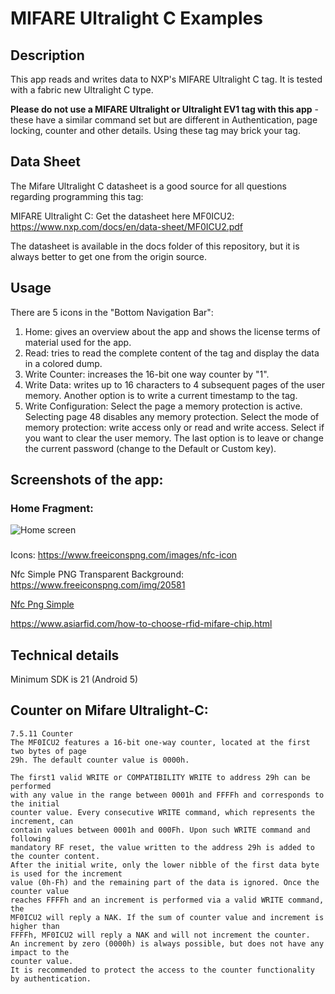 # MIFARE Ultralight C Examples

## Description

This app reads and writes data to NXP's MIFARE Ultralight C tag. It is tested with a fabric new Ultralight C type.

**Please do not use a MIFARE Ultralight or Ultralight EV1 tag with this app** - these have a similar command set but are different 
in Authentication, page locking, counter and other details. Using these tag may brick your tag.

## Data Sheet

The Mifare Ultralight C datasheet is a good source for all questions regarding programming this tag:

MIFARE Ultralight C: Get the datasheet here MF0ICU2: https://www.nxp.com/docs/en/data-sheet/MF0ICU2.pdf

The datasheet is available in the docs folder of this repository, but it is always better to get one from the origin source.

## Usage

There are 5 icons in the "Bottom Navigation Bar":

1) Home: gives an overview about the app and shows the license terms of material used for the app.
2) Read: tries to read the complete content of the tag and display the data in a colored dump.
3) Write Counter: increases the 16-bit one way counter by "1".
4) Write Data: writes up to 16 characters to 4 subsequent pages of the user memory. Another option is to write a current timestamp to the tag.
5) Write Configuration: Select the page a memory protection is active. Selecting page 48 disables any memory protection. Select the mode of memory protection: write access only or read and write access. Select if you want to clear the user memory. The last option is to leave or change the current password (change to the Default or Custom key).

## Screenshots of the app:

### Home Fragment:

![Home screen](screenshots/small/home_01.png)


###

Icons: https://www.freeiconspng.com/images/nfc-icon

Nfc Simple PNG Transparent Background: https://www.freeiconspng.com/img/20581

<a href="https://www.freeiconspng.com/img/20581">Nfc Png Simple</a>

https://www.asiarfid.com/how-to-choose-rfid-mifare-chip.html

## Technical details

Minimum SDK is 21 (Android 5)

## Counter on Mifare Ultralight-C:
```plaintext
7.5.11 Counter
The MF0ICU2 features a 16-bit one-way counter, located at the first two bytes of page 
29h. The default counter value is 0000h.

The first1 valid WRITE or COMPATIBILITY WRITE to address 29h can be performed
with any value in the range between 0001h and FFFFh and corresponds to the initial
counter value. Every consecutive WRITE command, which represents the increment, can
contain values between 0001h and 000Fh. Upon such WRITE command and following
mandatory RF reset, the value written to the address 29h is added to the counter content.
After the initial write, only the lower nibble of the first data byte is used for the increment
value (0h-Fh) and the remaining part of the data is ignored. Once the counter value
reaches FFFFh and an increment is performed via a valid WRITE command, the
MF0ICU2 will reply a NAK. If the sum of counter value and increment is higher than
FFFFh, MF0ICU2 will reply a NAK and will not increment the counter.
An increment by zero (0000h) is always possible, but does not have any impact to the
counter value.
It is recommended to protect the access to the counter functionality by authentication.
```
